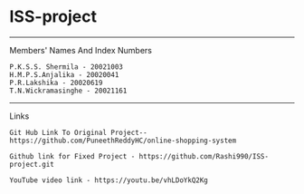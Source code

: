 # ISS-project

-------------------------------------------------------------------------------------------

Members' Names And Index Numbers

    P.K.S.S. Shermila - 20021003
    H.M.P.S.Anjalika - 20020041
    P.R.Lakshika - 20020619
    T.N.Wickramasinghe - 20021161


------------------------------------------------------------------------------------------

Links

    Git Hub Link To Original Project-- https://github.com/PuneethReddyHC/online-shopping-system

    Github link for Fixed Project - https://github.com/Rashi990/ISS-project.git

    YouTube video link - https://youtu.be/vhLDoYkQ2Kg
